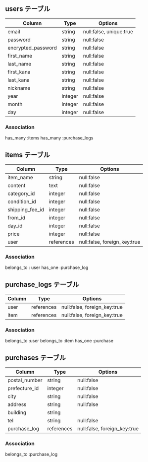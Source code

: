 ## users テーブル

|Column             |Type    |Options                 |
|-------------------|--------|------------------------|
|email              |string  |null:false, unique:true |
|password           |string  |null:false              |
|encrypted_password |string  |null:false              |
|first_name         |string  |null:false              |
|last_name          |string  |null:false              |
|first_kana         |string  |null:false              |
|last_kana          |string  |null:false              |
|nickname           |string  |null:false              |
|year               |integer |null:false              |
|month              |integer |null:false              |
|day                |integer |null:false              |

### Association
has_many :items
has_many :purchase_logs

## items テーブル

|Column          |Type       |Options                      |
|----------------|-----------|-----------------------------|
|item_name       |string     |null:false                   |
|content         |text       |null:false                   |
|category_id     |integer    |null:false                   |
|condition_id    |integer    |null:false                   |
|shipping_fee_id |integer    |null:false                   |
|from_id         |integer    |null:false                   |
|day_id          |integer    |null:false                   |
|price           |integer    |null:false                   |
|user            |references |null:false, foreign_key:true |

### Association
belongs_to : user
has_one :purchase_log

## purchase_logs テーブル

|Column       |Type       |Options                      |
|-------------|-----------|-----------------------------|
|user         |references |null:false, foreign_key:true |
|item         |references |null:false, foreign_key:true |

### Association
belongs_to :user
belongs_to :item
has_one :purchase

## purchases テーブル

|Column        |Type       |Options                      |
|--------------|-----------|-----------------------------|
|postal_number |string     |null:false                   |
|prefecture_id |integer    |null:false                   |
|city          |string     |null:false                   |
|address       |string     |null:false                   |
|building      |string     |                             |
|tel           |string     |null:false                   |
|purchase_log  |references |null:false, foreign_key:true |

### Association
belongs_to :purchase_log